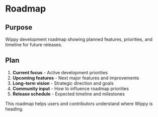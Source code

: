 # Roadmap

<!--
TOC: Community & Contributing > Roadmap
Audience: All users
Duration: 10 minutes
Prerequisites: None
-->

## Purpose

Wippy development roadmap showing planned features, priorities, and timeline for future releases.

## Plan

1. **Current focus** - Active development priorities
2. **Upcoming features** - Next major features and improvements
3. **Long-term vision** - Strategic direction and goals
4. **Community input** - How to influence roadmap priorities
5. **Release schedule** - Expected timeline and milestones

This roadmap helps users and contributors understand where Wippy is heading.

<!--
Content will include:
- Short-term development priorities
- Major feature roadmap with timelines
- Performance and scalability improvements
- Community-requested features
- Breaking change planning and migration paths
-->
